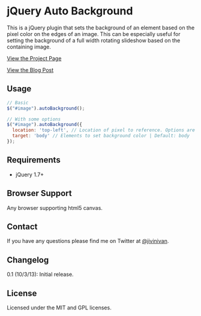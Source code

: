 # jQuery Auto Background
This is a jQuery plugin that sets the background of an element based on the pixel color on the edges of an image. This can be especially useful for setting the background of a full width rotating slideshow based on the containing image. 

[View the Project Page](http://jivinivan.github.com/jquery-autobackground/)

[View the Blog Post](http://www.ravelrumba.com/blog/tracking-scroll-depth-jquery-google-analytics/)

## Usage
```javascript
// Basic
$("#image").autoBackground();

// With some options
$("#image").autoBackground({
  location: 'top-left', // Location of pixel to reference. Options are top-left, bottom-left, top-right and bottom-right | Default: top-left
  target: 'body' // Elements to set background color | Default: body
});
```
## Requirements
* jQuery 1.7+

## Browser Support
Any browser supporting html5 canvas. 

## Contact
If you have any questions please find me on Twitter at [@jivinivan](https://twitter.com/jivinivan).

## Changelog

0.1 (10/3/13): Initial release.

## License
Licensed under the MIT and GPL licenses.
